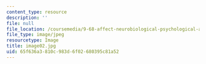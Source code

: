 ```yaml
---
content_type: resource
description: ''
file: null
file_location: /coursemedia/9-68-affect-neurobiological-psychological-and-sociocultural-counterparts-of-feelings-spring-2013/65f636a3810c983d6f02680395c81a52_image02.jpg
file_type: image/jpeg
resourcetype: Image
title: image02.jpg
uid: 65f636a3-810c-983d-6f02-680395c81a52
---
```

